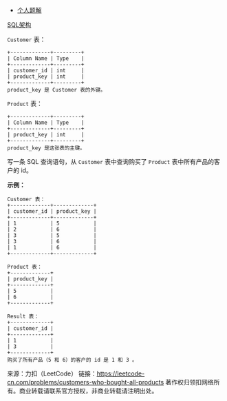 * [个人题解](https://leetcode-cn.com/problems/customers-who-bought-all-products/solution/dan-chun-de-pan-duan-xing-shu-shi-you-wen-ti-de-by/)

[SQL架构](https://github.com/Zhenghao-Liu/LeetCode_problem-and-solution/blob/master/1045.买下所有产品的客户/PROBLEM.sql)

```Customer``` 表：
```
+-------------+---------+
| Column Name | Type    |
+-------------+---------+
| customer_id | int     |
| product_key | int     |
+-------------+---------+
product_key 是 Customer 表的外键。
```
```Product``` 表：
```
+-------------+---------+
| Column Name | Type    |
+-------------+---------+
| product_key | int     |
+-------------+---------+
product_key 是这张表的主键。
```

写一条 SQL 查询语句，从 ```Customer``` 表中查询购买了 ```Product``` 表中所有产品的客户的 id。

**示例：**
```
Customer 表：
+-------------+-------------+
| customer_id | product_key |
+-------------+-------------+
| 1           | 5           |
| 2           | 6           |
| 3           | 5           |
| 3           | 6           |
| 1           | 6           |
+-------------+-------------+

Product 表：
+-------------+
| product_key |
+-------------+
| 5           |
| 6           |
+-------------+

Result 表：
+-------------+
| customer_id |
+-------------+
| 1           |
| 3           |
+-------------+
购买了所有产品（5 和 6）的客户的 id 是 1 和 3 。
```

来源：力扣（LeetCode）
链接：https://leetcode-cn.com/problems/customers-who-bought-all-products
著作权归领扣网络所有。商业转载请联系官方授权，非商业转载请注明出处。
